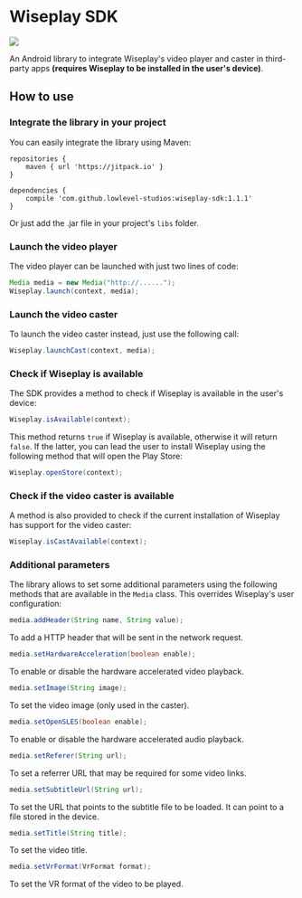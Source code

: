 # Wiseplay SDK

[![](https://jitpack.io/v/lowlevel-studios/wiseplay-sdk.svg)](https://jitpack.io/#lowlevel-studios/wiseplay-sdk)

An Android library to integrate Wiseplay's video player and caster in third-party apps **(requires Wiseplay to be installed in the user's device)**.

## How to use

### Integrate the library in your project

You can easily integrate the library using Maven:

```
repositories {
    maven { url 'https://jitpack.io' }
}
 
dependencies {
    compile 'com.github.lowlevel-studios:wiseplay-sdk:1.1.1'
}
```

Or just add the .jar file in your project's ```libs``` folder.

### Launch the video player

The video player can be launched with just two lines of code:

```java
Media media = new Media("http://......");
Wiseplay.launch(context, media);
```

### Launch the video caster

To launch the video caster instead, just use the following call:

```java
Wiseplay.launchCast(context, media);
```

### Check if Wiseplay is available

The SDK provides a method to check if Wiseplay is available in the user's device:

```java
Wiseplay.isAvailable(context);
```

This method returns ```true``` if Wiseplay is available, otherwise it will return ```false```. If the latter, you can lead the user to install Wiseplay using the following method that will open the Play Store:

```java
Wiseplay.openStore(context);
```

### Check if the video caster is available

A method is also provided to check if the current installation of Wiseplay has support for the video caster:

```java
Wiseplay.isCastAvailable(context);
```

### Additional parameters

The library allows to set some additional parameters using the following methods that are available in the ```Media``` class. This overrides Wiseplay's user configuration:

```java
media.addHeader(String name, String value);
```
To add a HTTP header that will be sent in the network request.
```java
media.setHardwareAcceleration(boolean enable);
```
To enable or disable the hardware accelerated video playback.
```java
media.setImage(String image);
```
To set the video image (only used in the caster).
```java
media.setOpenSLES(boolean enable);
```
To enable or disable the hardware accelerated audio playback.
```java
media.setReferer(String url);
```
To set a referrer URL that may be required for some video links.
```java
media.setSubtitleUrl(String url);
```
To set the URL that points to the subtitle file to be loaded. It can point to a file stored in the device.
```java
media.setTitle(String title);
```
To set the video title.
```java
media.setVrFormat(VrFormat format);
```
To set the VR format of the video to be played.
